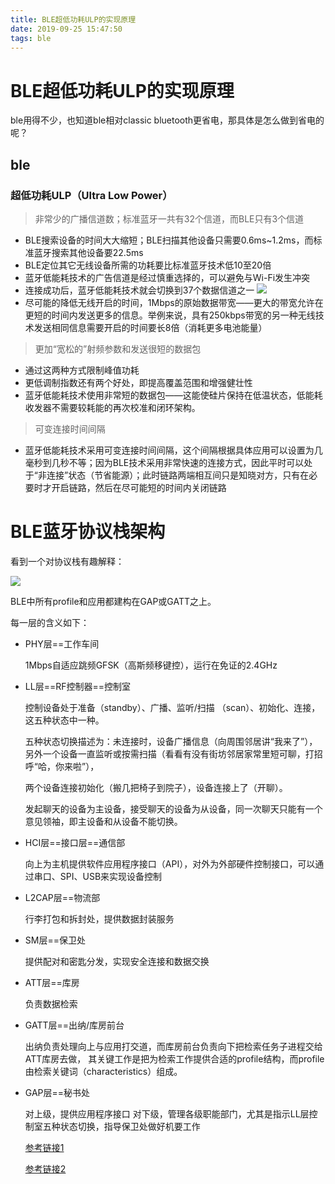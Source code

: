 ```yaml
---
title: BLE超低功耗ULP的实现原理
date: 2019-09-25 15:47:50
tags: ble
---
```


# BLE超低功耗ULP的实现原理

ble用得不少，也知道ble相对classic bluetooth更省电，那具体是怎么做到省电的呢？

<!--more-->

## ble

### 超低功耗ULP（Ultra Low Power）
> 非常少的广播信道数；标准蓝牙一共有32个信道，而BLE只有3个信道

- BLE搜索设备的时间大大缩短；BLE扫描其他设备只需要0.6ms~1.2ms，而标准蓝牙搜索其他设备要22.5ms
- BLE定位其它无线设备所需的功耗要比标准蓝牙技术低10至20倍
- 蓝牙低能耗技术的广告信道是经过慎重选择的，可以避免与Wi-Fi发生冲突
- 连接成功后，蓝牙低能耗技术就会切换到37个数据信道之一
![](https://www.crifan.com/files/doc/docbook/bluetooth_intro/release/htmls/images/ble_standard_bluetooth_wifi_channels.jpg)
- 尽可能的降低无线开启的时间，1Mbps的原始数据带宽——更大的带宽允许在更短的时间内发送更多的信息。举例来说，具有250kbps带宽的另一种无线技术发送相同信息需要开启的时间要长8倍（消耗更多电池能量）

> 更加“宽松的”射频参数和发送很短的数据包

- 通过这两种方式限制峰值功耗
- 更低调制指数还有两个好处，即提高覆盖范围和增强健壮性
- 蓝牙低能耗技术使用非常短的数据包——这能使硅片保持在低温状态，低能耗收发器不需要较耗能的再次校准和闭环架构。

> 可变连接时间间隔

- 蓝牙低能耗技术采用可变连接时间间隔，这个间隔根据具体应用可以设置为几毫秒到几秒不等；因为BLE技术采用非常快速的连接方式，因此平时可以处于“非连接”状态（节省能源）；此时链路两端相互间只是知晓对方，只有在必要时才开启链路，然后在尽可能短的时间内关闭链路


# BLE蓝牙协议栈架构
看到一个对协议栈有趣解释：

![](https://www.crifan.com/files/doc/docbook/bluetooth_intro/release/htmls/images/ble_protocol_arch_example_of_manufacture.jpg)

BLE中所有profile和应用都建构在GAP或GATT之上。

每一层的含义如下：

- PHY层==工作车间
	
	1Mbps自适应跳频GFSK（高斯频移键控），运行在免证的2.4GHz

- LL层==RF控制器==控制室
	
	控制设备处于准备（standby）、广播、监听/扫描 （scan）、初始化、连接，这五种状态中一种。
	
	五种状态切换描述为：未连接时，设备广播信息（向周围邻居讲“我来了”），另外一个设备一直监听或按需扫描（看看有没有街坊邻居家常里短可聊，打招呼“哈，你来啦”），
	
	两个设备连接初始化（搬几把椅子到院子），设备连接上了（开聊）。
	
	发起聊天的设备为主设备，接受聊天的设备为从设备，同一次聊天只能有一个意见领袖，即主设备和从设备不能切换。

- HCI层==接口层==通信部
	
	向上为主机提供软件应用程序接口（API），对外为外部硬件控制接口，可以通过串口、SPI、USB来实现设备控制

- L2CAP层==物流部
	
	行李打包和拆封处，提供数据封装服务

- SM层==保卫处
	
	提供配对和密匙分发，实现安全连接和数据交换

- ATT层==库房
	
	负责数据检索

- GATT层==出纳/库房前台

	出纳负责处理向上与应用打交道，而库房前台负责向下把检索任务子进程交给ATT库房去做，
	其关键工作是把为检索工作提供合适的profile结构，而profile由检索关键词（characteristics）组成。

- GAP层==秘书处
	
	对上级，提供应用程序接口
	对下级，管理各级职能部门，尤其是指示LL层控制室五种状态切换，指导保卫处做好机要工作
	
	
	[参考链接1](https://www.crifan.com/files/doc/docbook/bluetooth_intro/release/htmls/ble_proto_arch.html)
	
	[参考链接2](https://www.crifan.com/files/doc/docbook/bluetooth_intro/release/htmls/ble_ultra_low_power.html)
